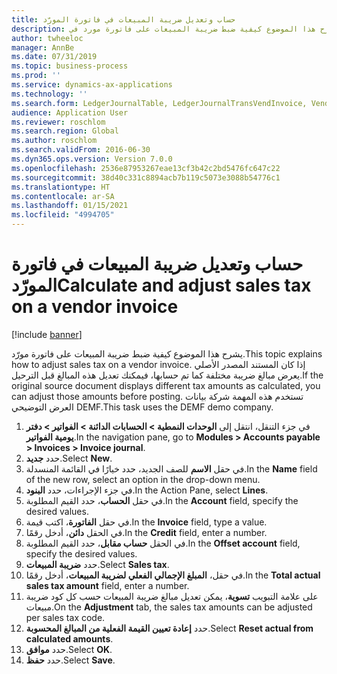 ```yaml
---
title: حساب وتعديل ضريبة المبيعات في فاتورة المورّد
description: يشرح هذا الموضوع كيفية ضبط ضريبة المبيعات على فاتورة مورد في Dynamics 365 Finance.
author: twheeloc
manager: AnnBe
ms.date: 07/31/2019
ms.topic: business-process
ms.prod: ''
ms.service: dynamics-ax-applications
ms.technology: ''
ms.search.form: LedgerJournalTable, LedgerJournalTransVendInvoice, VendTableLookup, TaxTmpWorkTrans
audience: Application User
ms.reviewer: roschlom
ms.search.region: Global
ms.author: roschlom
ms.search.validFrom: 2016-06-30
ms.dyn365.ops.version: Version 7.0.0
ms.openlocfilehash: 2536e87953267eae13cf3b42c2bd5476fc647c22
ms.sourcegitcommit: 38d40c331c8894acb7b119c5073e3088b54776c1
ms.translationtype: HT
ms.contentlocale: ar-SA
ms.lasthandoff: 01/15/2021
ms.locfileid: "4994705"
---
```

# <a name="calculate-and-adjust-sales-tax-on-a-vendor-invoice"></a><span data-ttu-id="70460-103">حساب وتعديل ضريبة المبيعات في فاتورة المورّد</span><span class="sxs-lookup"><span data-stu-id="70460-103">Calculate and adjust sales tax on a vendor invoice</span></span>

[!include [banner](../../includes/banner.md)]

<span data-ttu-id="70460-104">يشرح هذا الموضوع كيفية ضبط ضريبة المبيعات على فاتورة مورّد.</span><span class="sxs-lookup"><span data-stu-id="70460-104">This topic explains how to adjust sales tax on a vendor invoice.</span></span> <span data-ttu-id="70460-105">إذا كان المستند المصدر الأصلي يعرض مبالغ ضريبة مختلفة كما تم حسابها، فيمكنك تعديل هذه المبالغ قبل الترحيل.</span><span class="sxs-lookup"><span data-stu-id="70460-105">If the original source document displays different tax amounts as calculated, you can adjust those amounts before posting.</span></span> <span data-ttu-id="70460-106">تستخدم هذه المهمة شركة بيانات العرض التوضيحي DEMF.</span><span class="sxs-lookup"><span data-stu-id="70460-106">This task uses the DEMF demo company.</span></span>

1. <span data-ttu-id="70460-107">في جزء التنقل، انتقل إلى **الوحدات النمطية > الحسابات الدائنة > الفواتير > دفتر يومية الفواتير**.</span><span class="sxs-lookup"><span data-stu-id="70460-107">In the navigation pane, go to **Modules > Accounts payable > Invoices > Invoice journal**.</span></span>
2. <span data-ttu-id="70460-108">حدد **جديد**.</span><span class="sxs-lookup"><span data-stu-id="70460-108">Select **New**.</span></span>
3. <span data-ttu-id="70460-109">في حقل **الاسم** للصف الجديد، حدد خيارًا في القائمة المنسدلة.</span><span class="sxs-lookup"><span data-stu-id="70460-109">In the **Name** field of the new row, select an option in the drop-down menu.</span></span>
4. <span data-ttu-id="70460-110">في جزء الإجراءات، حدد **البنود**.</span><span class="sxs-lookup"><span data-stu-id="70460-110">In the Action Pane, select **Lines**.</span></span>
5. <span data-ttu-id="70460-111">في حقل **الحساب**، حدد القيم المطلوبة.</span><span class="sxs-lookup"><span data-stu-id="70460-111">In the **Account** field, specify the desired values.</span></span>
6. <span data-ttu-id="70460-112">في حقل **الفاتورة**، اكتب قيمة.</span><span class="sxs-lookup"><span data-stu-id="70460-112">In the **Invoice** field, type a value.</span></span>
7. <span data-ttu-id="70460-113">في الحقل **دائن**، أدخل رقمًا.</span><span class="sxs-lookup"><span data-stu-id="70460-113">In the **Credit** field, enter a number.</span></span>
8. <span data-ttu-id="70460-114">في الحقل **حساب مقابل**، حدد القيم المطلوبة.</span><span class="sxs-lookup"><span data-stu-id="70460-114">In the **Offset account** field, specify the desired values.</span></span>
9. <span data-ttu-id="70460-115">حدد **ضريبة المبيعات**.</span><span class="sxs-lookup"><span data-stu-id="70460-115">Select **Sales tax**.</span></span>
10. <span data-ttu-id="70460-116">في حقل، **المبلغ الإجمالي الفعلي لضريبة المبيعات**، أدخل رقمًا.</span><span class="sxs-lookup"><span data-stu-id="70460-116">In the **Total actual sales tax amount** field, enter a number.</span></span>
11. <span data-ttu-id="70460-117">على علامة التبويب **تسوية**، يمكن تعديل مبالغ ضريبة المبيعات حسب كل كود ضريبة مبيعات.</span><span class="sxs-lookup"><span data-stu-id="70460-117">On the **Adjustment** tab, the sales tax amounts can be adjusted per sales tax code.</span></span>
12. <span data-ttu-id="70460-118">حدد **إعادة تعيين القيمة الفعلية من المبالغ المحسوبة**.</span><span class="sxs-lookup"><span data-stu-id="70460-118">Select **Reset actual from calculated amounts**.</span></span>
13. <span data-ttu-id="70460-119">حدد **موافق**.</span><span class="sxs-lookup"><span data-stu-id="70460-119">Select **OK**.</span></span>
14. <span data-ttu-id="70460-120">حدد **حفظ**.</span><span class="sxs-lookup"><span data-stu-id="70460-120">Select **Save**.</span></span>

